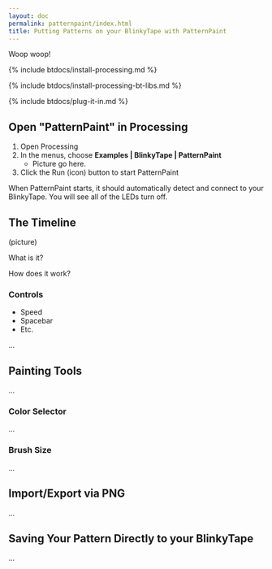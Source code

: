 ```yaml
---
layout: doc
permalink: patternpaint/index.html
title: Putting Patterns on your BlinkyTape with PatternPaint
---
```


Woop woop!

{% include btdocs/install-processing.md %}

{% include btdocs/install-processing-bt-libs.md %}

{% include btdocs/plug-it-in.md %}

## Open "PatternPaint" in Processing

1. Open Processing
1. In the menus, choose **Examples | BlinkyTape | PatternPaint**
	* Picture go here.
1. Click the Run (icon) button to start PatternPaint

When PatternPaint starts, it should automatically detect and connect to your
BlinkyTape. You will see all of the LEDs turn off.

## The Timeline

(picture)

What is it?

How does it work?

### Controls

* Speed
* Spacebar
* Etc.

...

## Painting Tools

...

### Color Selector

...

### Brush Size

...

## Import/Export via PNG

...

## Saving Your Pattern Directly to your BlinkyTape

...

